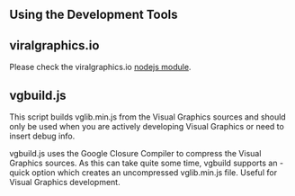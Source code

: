 ## Using the Development Tools

## viralgraphics.io

Please check the viralgraphics.io [nodejs module](https://www.npmjs.com/package/viralgraphics.io).

## vgbuild.js

This script builds vglib.min.js from the Visual Graphics sources and should only be used when you are actively developing Visual Graphics or need to insert debug info.

vgbuild.js uses the Google Closure Compiler to compress the Visual Graphics sources. As this can take quite some time, vgbuild supports an -quick option which creates an uncompressed vglib.min.js file. Useful for Visual Graphics development.
